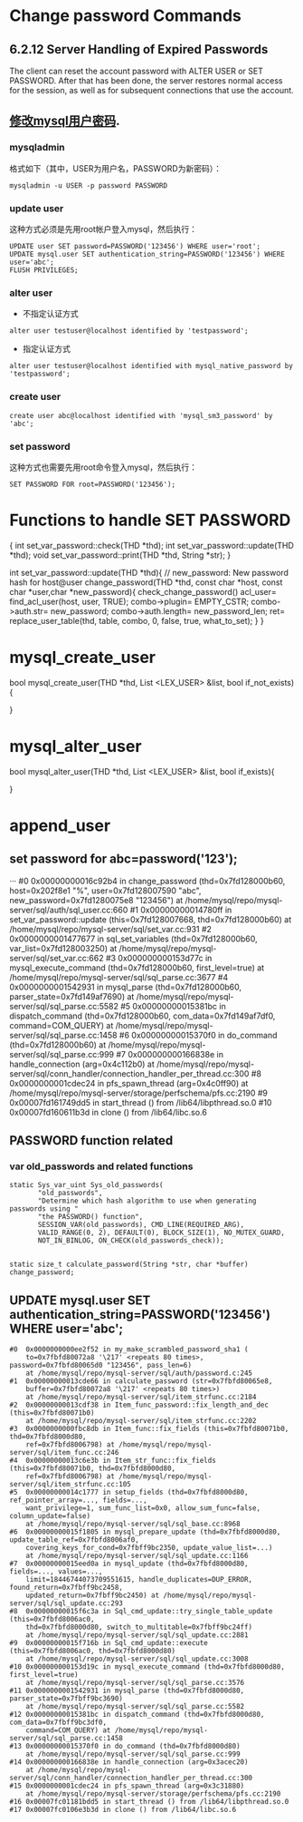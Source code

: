 # Change password Commands
## 6.2.12 Server Handling of Expired Passwords
The client can reset the account password with ALTER USER or SET PASSWORD. After that has been
done, the server restores normal access for the session, as well as for subsequent connections that
use the account.

## [修改mysql用户密码](https://www.cnblogs.com/jyginger/archive/2011/04/27/2030017.html).
### mysqladmin
格式如下（其中，USER为用户名，PASSWORD为新密码）：
```
mysqladmin -u USER -p password PASSWORD
```
### update user
这种方式必须是先用root帐户登入mysql，然后执行：
```
UPDATE user SET password=PASSWORD('123456') WHERE user='root';
UPDATE mysql.user SET authentication_string=PASSWORD('123456') WHERE user='abc';
FLUSH PRIVILEGES;
```
### alter user 
* 不指定认证方式
```
alter user testuser@localhost identified by 'testpassword';
```
* 指定认证方式
```
alter user testuser@localhost identified with mysql_native_password by 'testpassword';
```
### create user 
```
create user abc@localhost identified with 'mysql_sm3_password' by 'abc';
```
### set password
这种方式也需要先用root命令登入mysql，然后执行：
```
SET PASSWORD FOR root=PASSWORD('123456');
```

# Functions to handle SET PASSWORD
{
    int set_var_password::check(THD *thd);
    int set_var_password::update(THD *thd);
    void set_var_password::print(THD *thd, String *str);
}

int set_var_password::update(THD *thd){
    // new_password: New password hash for host@user
    change_password(THD *thd, const char *host, const char *user,char *new_password){
        check_change_password()
        acl_user= find_acl_user(host, user, TRUE);
        combo->plugin= EMPTY_CSTR;
        combo->auth.str= new_password;
        combo->auth.length= new_password_len;
        ret= replace_user_table(thd, table, combo, 0, false, true, what_to_set);
    }
}

# mysql_create_user
bool mysql_create_user(THD *thd, List <LEX_USER> &list, bool if_not_exists){

}

# mysql_alter_user
bool mysql_alter_user(THD *thd, List <LEX_USER> &list, bool if_exists){

}

# append_user



## set password for abc=password('123');

···
#0  0x00000000016c92b4 in change_password (thd=0x7fd128000b60, host=0x202f8e1 "%", 
    user=0x7fd128007590 "abc", new_password=0x7fd1280075e8 "123456")
    at /home/mysql/repo/mysql-server/sql/auth/sql_user.cc:660
#1  0x00000000014780ff in set_var_password::update (this=0x7fd128007668, thd=0x7fd128000b60)
    at /home/mysql/repo/mysql-server/sql/set_var.cc:931
#2  0x0000000001477677 in sql_set_variables (thd=0x7fd128000b60, var_list=0x7fd128003250)
    at /home/mysql/repo/mysql-server/sql/set_var.cc:662
#3  0x000000000153d77c in mysql_execute_command (thd=0x7fd128000b60, first_level=true)
    at /home/mysql/repo/mysql-server/sql/sql_parse.cc:3677
#4  0x0000000001542931 in mysql_parse (thd=0x7fd128000b60, parser_state=0x7fd149af7690)
    at /home/mysql/repo/mysql-server/sql/sql_parse.cc:5582
#5  0x00000000015381bc in dispatch_command (thd=0x7fd128000b60, com_data=0x7fd149af7df0, 
    command=COM_QUERY) at /home/mysql/repo/mysql-server/sql/sql_parse.cc:1458
#6  0x00000000015370f0 in do_command (thd=0x7fd128000b60)
    at /home/mysql/repo/mysql-server/sql/sql_parse.cc:999
#7  0x000000000166838e in handle_connection (arg=0x4c112b0)
    at /home/mysql/repo/mysql-server/sql/conn_handler/connection_handler_per_thread.cc:300
#8  0x0000000001cdec24 in pfs_spawn_thread (arg=0x4c0ff90)
    at /home/mysql/repo/mysql-server/storage/perfschema/pfs.cc:2190
#9  0x00007fd161749dd5 in start_thread () from /lib64/libpthread.so.0
#10 0x00007fd160611b3d in clone () from /lib64/libc.so.6

## PASSWORD function related
### var old_passwords  and related functions
```
static Sys_var_uint Sys_old_passwords(
       "old_passwords",
       "Determine which hash algorithm to use when generating passwords using "
       "the PASSWORD() function",
       SESSION_VAR(old_passwords), CMD_LINE(REQUIRED_ARG),
       VALID_RANGE(0, 2), DEFAULT(0), BLOCK_SIZE(1), NO_MUTEX_GUARD,
       NOT_IN_BINLOG, ON_CHECK(old_passwords_check));
       
       
static size_t calculate_password(String *str, char *buffer)
change_password;
```


## UPDATE mysql.user SET authentication_string=PASSWORD('123456') WHERE user='abc'; 
```
#0  0x0000000000ee2f52 in my_make_scrambled_password_sha1 (
    to=0x7fbfd80072a8 '\217' <repeats 80 times>, password=0x7fbfd80065d0 "123456", pass_len=6)
    at /home/mysql/repo/mysql-server/sql/auth/password.c:245
#1  0x00000000013cde66 in calculate_password (str=0x7fbfd80065e8, 
    buffer=0x7fbfd80072a8 '\217' <repeats 80 times>)
    at /home/mysql/repo/mysql-server/sql/item_strfunc.cc:2184
#2  0x00000000013cdf38 in Item_func_password::fix_length_and_dec (this=0x7fbfd80071b0)
    at /home/mysql/repo/mysql-server/sql/item_strfunc.cc:2202
#3  0x0000000000fbc8db in Item_func::fix_fields (this=0x7fbfd80071b0, thd=0x7fbfd8000d80, 
    ref=0x7fbfd8006798) at /home/mysql/repo/mysql-server/sql/item_func.cc:246
#4  0x00000000013c6e3b in Item_str_func::fix_fields (this=0x7fbfd80071b0, thd=0x7fbfd8000d80, 
    ref=0x7fbfd8006798) at /home/mysql/repo/mysql-server/sql/item_strfunc.cc:105
#5  0x00000000014c1777 in setup_fields (thd=0x7fbfd8000d80, ref_pointer_array=..., fields=..., 
    want_privilege=1, sum_func_list=0x0, allow_sum_func=false, column_update=false)
    at /home/mysql/repo/mysql-server/sql/sql_base.cc:8968
#6  0x00000000015f1805 in mysql_prepare_update (thd=0x7fbfd8000d80, update_table_ref=0x7fbfd8006af0, 
    covering_keys_for_cond=0x7fbff9bc2350, update_value_list=...)
    at /home/mysql/repo/mysql-server/sql/sql_update.cc:1166
#7  0x00000000015eed0a in mysql_update (thd=0x7fbfd8000d80, fields=..., values=..., 
    limit=18446744073709551615, handle_duplicates=DUP_ERROR, found_return=0x7fbff9bc2458, 
    updated_return=0x7fbff9bc2450) at /home/mysql/repo/mysql-server/sql/sql_update.cc:293
#8  0x00000000015f6c3a in Sql_cmd_update::try_single_table_update (this=0x7fbfd8006ac0, 
    thd=0x7fbfd8000d80, switch_to_multitable=0x7fbff9bc24ff)
    at /home/mysql/repo/mysql-server/sql/sql_update.cc:2881
#9  0x00000000015f716b in Sql_cmd_update::execute (this=0x7fbfd8006ac0, thd=0x7fbfd8000d80)
    at /home/mysql/repo/mysql-server/sql/sql_update.cc:3008
#10 0x000000000153d19c in mysql_execute_command (thd=0x7fbfd8000d80, first_level=true)
    at /home/mysql/repo/mysql-server/sql/sql_parse.cc:3576
#11 0x0000000001542931 in mysql_parse (thd=0x7fbfd8000d80, parser_state=0x7fbff9bc3690)
    at /home/mysql/repo/mysql-server/sql/sql_parse.cc:5582
#12 0x00000000015381bc in dispatch_command (thd=0x7fbfd8000d80, com_data=0x7fbff9bc3df0, 
    command=COM_QUERY) at /home/mysql/repo/mysql-server/sql/sql_parse.cc:1458
#13 0x00000000015370f0 in do_command (thd=0x7fbfd8000d80)
    at /home/mysql/repo/mysql-server/sql/sql_parse.cc:999
#14 0x000000000166838e in handle_connection (arg=0x3acec20)
    at /home/mysql/repo/mysql-server/sql/conn_handler/connection_handler_per_thread.cc:300
#15 0x0000000001cdec24 in pfs_spawn_thread (arg=0x3c31880)
    at /home/mysql/repo/mysql-server/storage/perfschema/pfs.cc:2190
#16 0x00007fc01181bdd5 in start_thread () from /lib64/libpthread.so.0
#17 0x00007fc0106e3b3d in clone () from /lib64/libc.so.6
```

